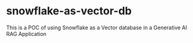 # snowflake-as-vector-db
This is a POC of using Snowflake as a Vector database in a Generative AI RAG Application
